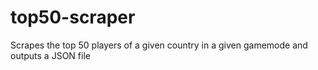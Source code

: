 # top50-scraper
Scrapes the top 50 players of a given country in a given gamemode and outputs a JSON file
